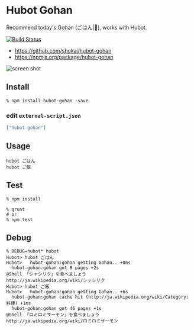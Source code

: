 Hubot Gohan
===========
Recommend today's Gohan (ごはん|🍚), works with Hubot.

[![Build Status](https://travis-ci.org/shokai/hubot-gohan.svg?branch=master)](https://travis-ci.org/shokai/hubot-gohan)

- https://github.com/shokai/hubot-gohan
- https://npmjs.org/package/hubot-gohan

![screen shot](http://i.gyazo.com/1831f7b1e9e3e3afcac8ba1bbaf1a0b0.png)

Install
-------

    % npm install hubot-gohan -save


### edit `external-script.json`

```json
["hubot-gohan"]
```

Usage
-----

    hubot ごはん
    hubot ご飯


Test
----

    % npm install

    % grunt
    # or
    % npm test


Debug
-----

    % DEBUG=hubot* hubot
    Hubot> hubot ごはん
    Hubot>   hubot-gohan:gohan getting Gohan.. +0ms
      hubot-gohan:gohan got 8 pages +2s
    @Shell 「シャシリク」を食べましょう
    http://ja.wikipedia.org/wiki/シャシリク
    Hubot> hubot ご飯
    Hubot>   hubot-gohan:gohan getting Gohan.. +6s
      hubot-gohan:gohan cache hit (http://ja.wikipedia.org/wiki/Category:料理) +1ms
      hubot-gohan:gohan got 46 pages +1s
    @Shell 「ロミロミサーモン」を食べましょう
    http://ja.wikipedia.org/wiki/ロミロミサーモン
